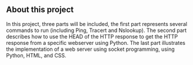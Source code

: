 <h2>About this project<br></h2>
In this project, three parts will be included, the first part represents several commands to run (including Ping, Tracert and Nslookup). The second part describes how to use
the HEAD of the HTTP response to get the HTTP response from a specific webserver using Python. The last part illustrates the implementation of a web server using socket 
programming, using Python, HTML, and CSS.

